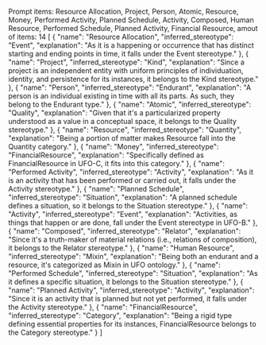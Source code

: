 Prompt items: 
Resource Allocation, Project, Person, Atomic, Resource, Money, Performed Activity, Planned Schedule, Activity, Composed, Human Resource, Performed Schedule, Planned Activity, Financial Resource, 
amout of items: 14
 [
{
    "name": "Resource Allocation",
    "inferred_stereotype": "Event",
    "explanation": "As it is a happening or occurrence that has distinct starting and ending points in time, it falls under the Event stereotype."
},
{
    "name": "Project",
    "inferred_stereotype": "Kind",
    "explanation": "Since a project is an independent entity with uniform principles of individuation, identity, and persistence for its instances, it belongs to the Kind stereotype."
},
{
    "name": "Person",
    "inferred_stereotype": "Endurant",
    "explanation": "A person is an individual existing in time with all its parts. As such, they belong to the Endurant type."
},
{
    "name": "Atomic",
    "inferred_stereotype": "Quality",
    "explanation": "Given that it's a particularized property understood as a value in a conceptual space, it belongs to the Quality stereotype."
},
{
    "name": "Resource",
    "inferred_stereotype": "Quantity",
    "explanation": "Being a portion of matter makes Resource fall into the Quantity category."
},
{
    "name": "Money",
    "inferred_stereotype": "FinancialResource",
    "explanation": "Specifically defined as FinancialResource in UFO-C, it fits into this category."
},
{
    "name": "Performed Activity",
    "inferred_stereotype": "Activity",
    "explanation": "As it is an activity that has been performed or carried out, it falls under the Activity stereotype."
},
{
    "name": "Planned Schedule",
    "inferred_stereotype": "Situation",
    "explanation": "A planned schedule defines a situation, so it belongs to the Situation stereotype."
},
{
    "name": "Activity",
    "inferred_stereotype": "Event",
    "explanation": "Activities, as things that happen or are done, fall under the Event stereotype in UFO-B."
},
{
    "name": "Composed",
    "inferred_stereotype": "Relator",
    "explanation": "Since it's a truth-maker of material relations (i.e., relations of composition), it belongs to the Relator stereotype."
},
{
    "name": "Human Resource",
    "inferred_stereotype": "Mixin",
    "explanation": "Being both an endurant and a resource, it's categorized as Mixin in UFO ontology."
},
{
    "name": "Performed Schedule",
    "inferred_stereotype": "Situation",
    "explanation": "As it defines a specific situation, it belongs to the Situation stereotype."
},
{
    "name": "Planned Activity",
    "inferred_stereotype": "Activity",
    "explanation": "Since it is an activity that is planned but not yet performed, it falls under the Activity stereotype."
},
{
    "name": "FinancialResource",
    "inferred_stereotype": "Category",
    "explanation": "Being a rigid type defining essential properties for its instances, FinancialResource belongs to the Category stereotype."
}
]
